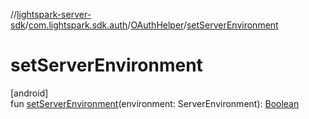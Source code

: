 //[lightspark-server-sdk](../../../index.md)/[com.lightspark.sdk.auth](../index.md)/[OAuthHelper](index.md)/[setServerEnvironment](set-server-environment.md)

# setServerEnvironment

[android]\
fun [setServerEnvironment](set-server-environment.md)(environment: ServerEnvironment): [Boolean](https://kotlinlang.org/api/latest/jvm/stdlib/kotlin/-boolean/index.html)
